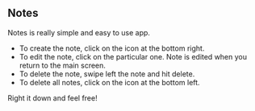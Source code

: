 ## Notes
Notes is really simple and easy to use app. 
* To create the note, click on the icon at the bottom right.
* To edit the note, click on the particular one. Note is edited when you return to the main screen.
* To delete the note, swipe left the note and hit delete.
* To delete all notes, click on the icon at the bottom left.

Right it down and feel free!

